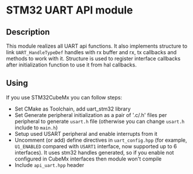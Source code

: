 # STM32 UART API module
## Description
This module realizes all UART api functions. It also implements structure to link `UART_HandleTypeDef` handles with rx buffer and rx, tx callbacks and methods to work with it. Structure is used to register interface callbacks after initialization function to use it from hal callbacks.

## Using
If you use STM32CubeMx you can follow steps:
- Set CMake as Toolchain, add uart_stm32 library
- Set Generate peripheral initialization as a pair of '.c/.h' files per peripheral to generate `usart.h` file (otherwise you can change `usart.h` include to `main.h`)
- Setup used USART peripheral and enable interrupts from it
- Uncomment (or add) define directives in `uart_config.hpp` (for example, `U1_ENABLED` compared with `USART1` interface, now supported up to 6 interfaces). It uses stm32 handles generated, so if you enable not configured in CubeMx interfaces then module won't compile
- Include `api_uart.hpp` header



